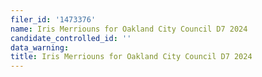 ```yaml
---
filer_id: '1473376'
name: Iris Merriouns for Oakland City Council D7 2024
candidate_controlled_id: ''
data_warning: 
title: Iris Merriouns for Oakland City Council D7 2024
---
```

